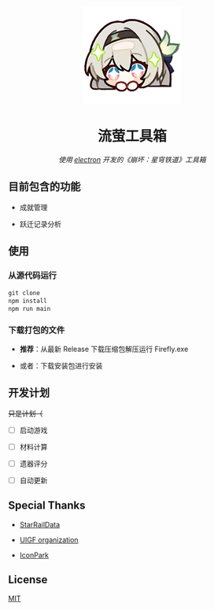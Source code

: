 <p align="center">
    <img src="./src/img/icon.png" width="200" height="200" alt="Firefly">
</p>

<div align="center">

# 流萤工具箱

_使用 [electron](https://github.com/electron/electron) 开发的《崩坏：星穹铁道》工具箱_

</div>

## 目前包含的功能

- 成就管理

- 跃迁记录分析

## 使用

### 从源代码运行

```
git clone
npm install
npm run main
```

### 下载打包的文件

+ **推荐**：从最新 Release 下载压缩包解压运行 Firefly.exe

+ 或者：下载安装包进行安装

## 开发计划

~~只是计划（~~

- [ ] 启动游戏

- [ ] 材料计算

- [ ] 遗器评分

- [ ] 自动更新

## Special Thanks

- [StarRailData](https://github.com/Dimbreath/StarRailData)

- [UIGF organization](https://uigf.org)

- [IconPark](http://iconpark.oceanengine.com/official)

## License

[MIT](./LICENSE)